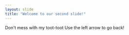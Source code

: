 ```yaml
---
layout: slide
title: "Welcome to our second slide!"
---
```

Don't mess with my toot-toot
Use the left arrow to go back!

